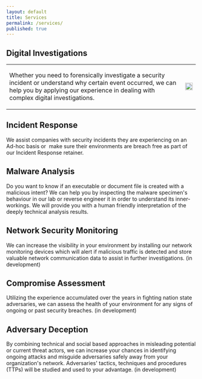 ```yaml
---
layout: default
title: Services
permalink: /services/
published: true
---
```


## Digital Investigations

 <table style="width:100%">
  <tr>
    <td>
      <p style="text-align:left;" style="width:75%;">Whether you need to forensically investigate a security incident or understand why certain event occurred, we can help you by applying our experience in dealing with complex digital investigations.</p>
    </td>
    <td>
      <img src="{{ site.baseurl }}/images/forensics.png" style="width:100%;">
    </td>
  </tr>
</table> 



## Incident Response
We assist companies with security incidents they are experiencing on an Ad-hoc basis or  make sure their environments are breach free as part of our Incident Response retainer.

## Malware Analysis
Do you want to know if an executable or document file is created with a malicious intent? We can help you by inspecting the malware specimen's behaviour in our lab or reverse engineer it in order to understand its inner-workings. We will provide you with a human friendly interpretation of the deeply technical analysis results.

## Network Security Monitoring
We can increase the visibility in your environment by installing our network monitoring devices which will alert if malicious traffic is detected and store valuable network communication data to assist in further investigations. (in development)

## Compromise Assessment
Utilizing the experience accumulated over the years in fighting nation state adversaries, we can assess the health of your environment for any signs of ongoing or past security breaches. (in development)

## Adversary Deception
By combining technical and social based approaches in misleading potential or current threat actors, we can increase your chances in identifying ongoing attacks and misguide adversaries safely away from your organization's network. Adversaries' tactics, techniques and procedures (TTPs) will be studied and used to your advantage. (in development)
